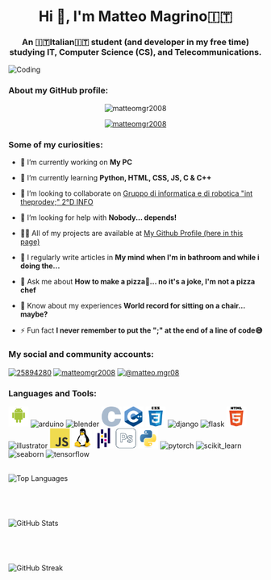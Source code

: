 <h1 align="center">Hi 👋, I'm Matteo Magrino🇮🇹</h1>
<h3 align="center">An 🇮🇹Italian🇮🇹 student (and developer in my free time) studying IT, Computer Science (CS), and Telecommunications.</h3>

<img alt="Coding" width="1400" src="https://i.pinimg.com/originals/a2/8c/1f/a28c1fcf0708f88fc1bb6d7f95d355ae.jpg">

<h3 align="left">About my GitHub profile:</h3>

<p align="center"> <img src="https://komarev.com/ghpvc/?username=matteomgr2008&label=Profile%20views&color=0e75b6&style=flat" alt="matteomgr2008" /> </p>

<p align="center"> <a href="https://github.com/ryo-ma/github-profile-trophy"><img src="https://github-profile-trophy.vercel.app/?username=matteomgr2008" alt="matteomgr2008" /></a> </p>

<h3 align="left">Some of my curiosities:</h3>

- 🔭 I’m currently working on **My PC**

- 🌱 I’m currently learning **Python, HTML, CSS, JS, C & C++**

- 👯 I’m looking to collaborate on [Gruppo di informatica e di robotica "int theprodev;" 2°D INFO](https://github.com/Istituto-freudinttheprodev)

- 🤝 I’m looking for help with **Nobody... depends!**

- 👨‍💻 All of my projects are available at [My Github Profile (here in this page)](https://github.com/MatteoMgr2008)

- 📝 I regularly write articles in **My mind when I'm in bathroom and while i doing the...**

- 💬 Ask me about **How to make a pizza🍕... no it's a joke, I'm not a pizza chef**

- 📄 Know about my experiences **World record for sitting on a chair... maybe?**

- ⚡ Fun fact **I never remember to put the ";" at the end of a line of code😅**

<h3 align="left">My social and community accounts:</h3>
<p align="left">
<a href="https://stackoverflow.com/users/25894280" target="blank"><img align="center" src="https://raw.githubusercontent.com/rahuldkjain/github-profile-readme-generator/master/src/images/icons/Social/stack-overflow.svg" alt="25894280" height="30" width="40" /></a>
<a href="https://kaggle.com/matteomgr2008" target="blank"><img align="center" src="https://raw.githubusercontent.com/rahuldkjain/github-profile-readme-generator/master/src/images/icons/Social/kaggle.svg" alt="matteomgr2008" height="30" width="40" /></a>
<a href="https://medium.com/@matteo.mgr08" target="blank"><img align="center" src="https://raw.githubusercontent.com/rahuldkjain/github-profile-readme-generator/master/src/images/icons/Social/medium.svg" alt="@matteo.mgr08" height="30" width="40" /></a>
</p>

<h3 align="left">Languages and Tools:</h3>
<p align="left">
    <a href="https://developer.android.com" target="_blank" rel="noreferrer" style="text-decoration: none;">
        <img src="https://raw.githubusercontent.com/devicons/devicon/master/icons/android/android-original-wordmark.svg" alt="android" width="40" height="40"/>
    </a>
    <a href="https://www.arduino.cc/" target="_blank" rel="noreferrer" style="text-decoration: none;">
        <img src="https://cdn.worldvectorlogo.com/logos/arduino-1.svg" alt="arduino" width="40" height="40"/>
    </a>
    <a href="https://www.blender.org/" target="_blank" rel="noreferrer" style="text-decoration: none;">
        <img src="https://download.blender.org/branding/community/blender_community_badge_white.svg" alt="blender" width="40" height="40"/>
    </a>
    <a href="https://www.cprogramming.com/" target="_blank" rel="noreferrer" style="text-decoration: none;">
        <img src="https://raw.githubusercontent.com/devicons/devicon/master/icons/c/c-original.svg" alt="c" width="40" height="40"/>
    </a>
    <a href="https://www.w3schools.com/cpp/" target="_blank" rel="noreferrer" style="text-decoration: none;">
        <img src="https://raw.githubusercontent.com/devicons/devicon/master/icons/cplusplus/cplusplus-original.svg" alt="cplusplus" width="40" height="40"/>
    </a>
    <a href="https://www.w3schools.com/css/" target="_blank" rel="noreferrer" style="text-decoration: none;">
        <img src="https://raw.githubusercontent.com/devicons/devicon/master/icons/css3/css3-original-wordmark.svg" alt="css3" width="40" height="40"/>
    </a>
    <a href="https://www.djangoproject.com/" target="_blank" rel="noreferrer" style="text-decoration: none;">
        <img src="https://cdn.worldvectorlogo.com/logos/django.svg" alt="django" width="40" height="40"/>
    </a>
    <a href="https://flask.palletsprojects.com/" target="_blank" rel="noreferrer" style="text-decoration: none;">
        <img src="https://www.vectorlogo.zone/logos/pocoo_flask/pocoo_flask-icon.svg" alt="flask" width="40" height="40"/>
    </a>
    <a href="https://www.w3.org/html/" target="_blank" rel="noreferrer" style="text-decoration: none;">
        <img src="https://raw.githubusercontent.com/devicons/devicon/master/icons/html5/html5-original-wordmark.svg" alt="html5" width="40" height="40"/>
    </a>
    <a href="https://www.adobe.com/in/products/illustrator.html" target="_blank" rel="noreferrer" style="text-decoration: none;">
        <img src="https://www.vectorlogo.zone/logos/adobe_illustrator/adobe_illustrator-icon.svg" alt="illustrator" width="40" height="40"/>
    </a>
    <a href="https://developer.mozilla.org/en-US/docs/Web/JavaScript" target="_blank" rel="noreferrer" style="text-decoration: none;">
        <img src="https://raw.githubusercontent.com/devicons/devicon/master/icons/javascript/javascript-original.svg" alt="javascript" width="40" height="40"/>
    </a>
    <a href="https://www.linux.org/" target="_blank" rel="noreferrer" style="text-decoration: none;">
        <img src="https://raw.githubusercontent.com/devicons/devicon/master/icons/linux/linux-original.svg" alt="linux" width="40" height="40"/>
    </a>
    <a href="https://pandas.pydata.org/" target="_blank" rel="noreferrer" style="text-decoration: none;">
        <img src="https://raw.githubusercontent.com/devicons/devicon/2ae2a900d2f041da66e950e4d48052658d850630/icons/pandas/pandas-original.svg" alt="pandas" width="40" height="40"/>
    </a>
    <a href="https://www.photoshop.com/en" target="_blank" rel="noreferrer" style="text-decoration: none;">
        <img src="https://raw.githubusercontent.com/devicons/devicon/master/icons/photoshop/photoshop-line.svg" alt="photoshop" width="40" height="40"/>
    </a>
    <a href="https://www.python.org" target="_blank" rel="noreferrer" style="text-decoration: none;">
        <img src="https://raw.githubusercontent.com/devicons/devicon/master/icons/python/python-original.svg" alt="python" width="40" height="40"/>
    </a>
    <a href="https://pytorch.org/" target="_blank" rel="noreferrer" style="text-decoration: none;">
        <img src="https://www.vectorlogo.zone/logos/pytorch/pytorch-icon.svg" alt="pytorch" width="40" height="40"/>
    </a>
    <a href="https://scikit-learn.org/" target="_blank" rel="noreferrer" style="text-decoration: none;">
        <img src="https://upload.wikimedia.org/wikipedia/commons/0/05/Scikit_learn_logo_small.svg" alt="scikit_learn" width="40" height="40"/>
    </a>
    <a href="https://seaborn.pydata.org/" target="_blank" rel="noreferrer" style="text-decoration: none;">
        <img src="https://seaborn.pydata.org/_images/logo-mark-lightbg.svg" alt="seaborn" width="40" height="40"/>
    </a>
    <a href="https://www.tensorflow.org" target="_blank" rel="noreferrer" style="text-decoration: none;">
        <img src="https://www.vectorlogo.zone/logos/tensorflow/tensorflow-icon.svg" alt="tensorflow" width="40" height="40"/>
    </a>
</p>

<br>

<!-- Container allineato a sinistra -->
<div align="left">

  <!-- Statistiche linguaggi con margine sotto -->
  <img src="https://github-readme-stats.vercel.app/api/top-langs?username=matteomgr2008&show_icons=true&locale=en&layout=compact" alt="Top Languages" style="margin-bottom: 10px;" />

  <br><br>

  <!-- Statistiche generali -->
  <img src="https://github-readme-stats.vercel.app/api?username=matteomgr2008&show_icons=true&locale=en" alt="GitHub Stats" style="margin-bottom: 10px;" />

  <br><br>

  <!-- Streak stats -->
  <img src="https://github-readme-streak-stats.herokuapp.com/?user=matteomgr2008" alt="GitHub Streak" />

</div>

